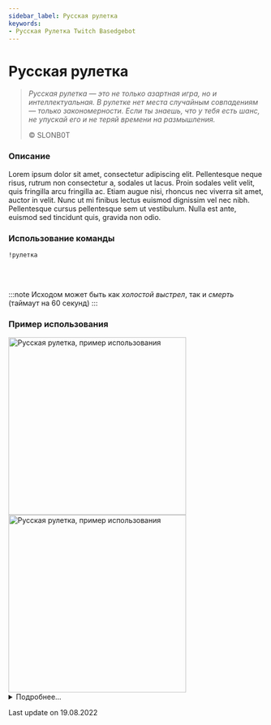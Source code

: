 ```yaml
---
sidebar_label: Русская рулетка
keywords:
- Русская Рулетка Twitch Basedgebot
---
```


# Русская рулетка

> *<quote>Русская рулетка — это не только азартная игра, но и интеллектуальная. В рулетке нет места случайным совпадениям — только закономерности. Если ты знаешь, что у тебя есть шанс, не упускай его и не теряй времени на размышления.</quote>*
>
> © SLONB0T

### Описание

Lorem ipsum dolor sit amet, consectetur adipiscing elit. Pellentesque neque risus, rutrum non consectetur a, sodales ut lacus. Proin sodales velit velit, quis fringilla arcu fringilla ac. Etiam augue nisi, rhoncus nec viverra sit amet, auctor in velit. Nunc ut mi finibus lectus euismod dignissim vel nec nibh. Pellentesque cursus pellentesque sem ut vestibulum. Nulla est ante, euismod sed tincidunt quis, gravida non odio.

### Использование команды

<code>!рулетка</code>

<br/>
<br/>

:::note
Исходом может быть как <i>холостой выстрел</i>, так и <i>смерть</i> (таймаут на 60 секунд)
:::

### Пример использования

<img src="https://media0.giphy.com/media/v9Q6GAWyFFaDXDdsKc/giphy.gif?cid=790b7611f054bdada189dcfbbad46ddfe1bd23b821cc936b&rid=giphy.gif&ct=g" alt="Русская рулетка, пример использования" width="350"/>
<img src="https://media3.giphy.com/media/jTg6r00iWb1ITTcV5o/giphy.gif?cid=790b76117fddfb4c49a7ce78536b393887d4026812cd2e7e&rid=giphy.gif&ct=g" alt="Русская рулетка, пример использования" width="350" id="example-right"/>

<details>
  <summary>Подробнее...</summary>
  <div>

| Global cooldown | 5 seconds⠀⠀⠀⠀⠀⠀⠀⠀⠀⠀⠀⠀ |
|:----------------|:----------------------|
| User cooldown   | 15 seconds            |
| Mod only        | No                    |
| Sub only        | No                    |
| Aliases         | !roulette             |
  </div>
</details>

<p class="update">Last update on 19.08.2022</p>
